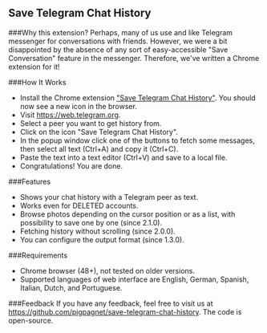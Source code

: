 Save Telegram Chat History
--------------------------

###Why this extension?
Perhaps, many of us use and like Telegram messenger for conversations with friends. However, we were a bit disappointed by the absence of any sort of easy-accessible "Save Conversation" feature in the messenger. Therefore, we've written a Chrome extension for it! 

###How It Works
- Install the Chrome extension ["Save Telegram Chat History"](https://chrome.google.com/webstore/detail/save-telegram-chat-histor/kgldnbjoeinkkgpphaaljlfhfdbndfjc?hl=en). You should now see a new icon in the browser.
- Visit https://web.telegram.org.
- Select a peer you want to get history from.
- Click on the icon "Save Telegram Chat History".
- In the popup window click one of the buttons to fetch some messages, then select all text (Ctrl+A) and copy it (Ctrl+C).
- Paste the text into a text editor (Ctrl+V) and save to a local file.
- Congratulations! You are done.


###Features
* Shows your chat history with a Telegram peer as text.
* Works even for DELETED accounts.
* Browse photos depending on the cursor position or as a list, with possibility to save one by one (since 2.1.0).
* Fetching history without scrolling (since 2.0.0).
* You can configure the output format (since 1.3.0).

###Requirements
* Chrome browser (48+), not tested on older versions.
* Supported languages of web interface are English, German, Spanish, Italian, Dutch, and Portuguese.

###Feedback
If you have any feedback, feel free to visit us at https://github.com/pigpagnet/save-telegram-chat-history. The code is open-source.


